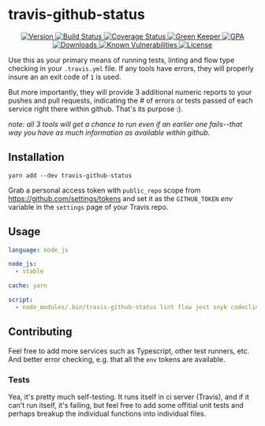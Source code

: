 # travis-github-status 

<p align="center">
  <a href="https://www.npmjs.com/package/travis-github-status">
    <img src="https://img.shields.io/npm/v/travis-github-status.svg" alt="Version" />
  </a>

  <a href="https://travis-ci.org/faceyspacey/travis-github-status">
    <img src="https://travis-ci.org/faceyspacey/travis-github-status.svg?branch=master" alt="Build Status" />
  </a>

  <a href="https://lima.codeclimate.com/github/faceyspacey/travis-github-status/coverage">
    <img src="https://lima.codeclimate.com/github/faceyspacey/travis-github-status/badges/coverage.svg" alt="Coverage Status"/>
  </a>

  <a href="https://greenkeeper.io">
    <img src="https://badges.greenkeeper.io/faceyspacey/travis-github-status.svg" alt="Green Keeper" />
  </a>

  <a href="https://lima.codeclimate.com/github/faceyspacey/travis-github-status">
    <img src="https://lima.codeclimate.com/github/faceyspacey/travis-github-status/badges/gpa.svg" alt="GPA" />
  </a>

  <a href="https://www.npmjs.com/package/travis-github-status">
    <img src="https://img.shields.io/npm/dt/travis-github-status.svg" alt="Downloads" />
  </a>
  
  <a href="https://snyk.io/test/github/faceyspacey/travis-github-status">
    <img src="https://snyk.io/test/github/faceyspacey/travis-github-status/badge.svg" alt="Known Vulnerabilities" data-canonical-src="https://snyk.io/test/github/faceyspacey/travis-github-status">
  </a>

  <a href="https://www.npmjs.com/package/travis-github-status">
    <img src="https://img.shields.io/npm/l/travis-github-status.svg" alt="License" />
  </a>
</p>


Use this as your primary means of running tests, linting and flow type checking
in your `.travis.yml` file. If any tools have errors, they will properly insure an an exit code of `1` is used.

But more importantly, they will provide 3 additional numeric reports to your pushes and pull requests, indicating
the # of errors or tests passed of each service right there within github. That's its purpose :).

*note: all 3 tools will get a chance to run even if an earlier one fails--that way you have as much information as available
within github.*

## Installation
```yarn add --dev travis-github-status```

Grab a personal access token with `public_repo` scope from https://github.com/settings/tokens and set it as
the `GITHUB_TOKEN` *env* variable in the `settings` page of your Travis repo. 

## Usage
```yml
language: node_js

node_js:
  - stable

cache: yarn

script:
  - node_modules/.bin/travis-github-status lint flow jest snyk codeclimate #omit tools you don't want statuses for
```


## Contributing
Feel free to add more services such as Typescript, other test runners, etc. And better error checking, e.g.
that all the `env` tokens are available.

### Tests
Yea, it's pretty much self-testing. It runs itself in ci server (Travis), and if it can't run itself, it's failing,
but feel free to add some offitial unit tests and perhaps breakup the individual functions into individual files.
